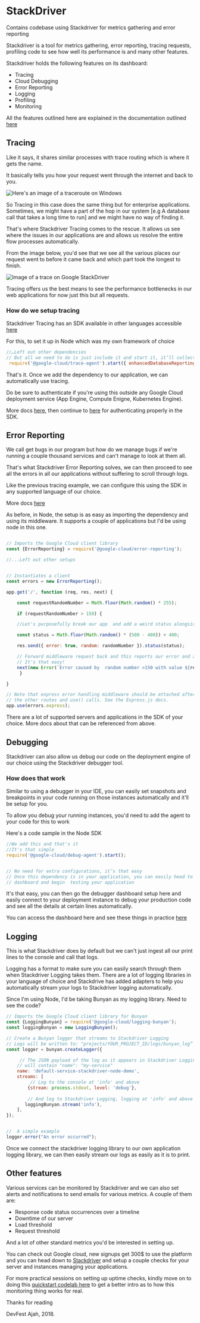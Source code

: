 # StackDriver
Contains codebase using Stackdriver for metrics gathering and error reporting

Stackdriver is a tool for metrics gathering, error reporting, tracing requests, profiling code to see how well its performance is and many other features.

Stackdriver holds the following features on its dashboard:

- Tracing
- Cloud Debugging
- Error Reporting
- Logging 
- Profiling
- Monitoring

All the features outlined here are explained in the documentation outlined [here](https://cloud.google.com/stackdriver/docs/?authuser=1)


## Tracing

Like it says, it shares similar processes with trace routing which is where it gets the name.

It basically tells you how your request went through the internet and back to you.

![Here's an image of a traceroute on Windows](https://kb.intermedia.net/Contents/682/682_2.png)

So Tracing in this case does the same thing but for enterprise applications. Sometimes, we might have a part of the hop in our system [e.g A database call that takes a long time to run] and we might have no way of finding it. 

That's where Stackdriver Tracing comes to the rescue. It allows us see where the issues in our applications are and allows us resolve the entire flow processes automatically.

From the image below, you'd see that we see all the various places our request went to before it came back and which part took the longest to finish.

![Image of a trace on Google StackDriver](https://lh3.googleusercontent.com/gKoF8p2Xw5K7kWYYWwmKixnsyKuI7LCxPI-jATsQfgs6YqJM7ckalGCQGyzhB8-I23I7byB6ZwjJDHdwm-0f8iurKdXdAntpKqKNPxyr5X0Bhziws0G4fQLC18q4pSEtIPhHPzlZlAi0io1UUb8vkiOJ_HsFI2ZWnyYDFLAoaHVxHQjM1inrQep5lYBMz1Ola7k4bOFMf1SEPcrcqlWom-w3WPPVMCqUuD_VBzLxbTdFjW7yA1SFNDaFquKeV4cFHrRc2CIVyW1_z4cVjHzITk1KTWDHFdLABd2HTHCrIH8KIO9bcnCY1mBR4nE5HX186j2GbOEhEea33J2GH6KOx67-Gg3VjYJKT37khG_fzJ-kh66CKPWE_Hcz4MZWR40dZvRl5ViyltpWYFuWIY3nTGRqObzveCWi9nDvwwRcMG6ZnioiVD3StimFngDdHr730tuOor6gGxenSU5KS-D8052MoMUASq1bYXtE5dwboS_lxJOKakKBxV6_95Srbc0WcEYcyTabR1puw0t2ZsptG5nEjP2GCDe8w3ApsvFP6IOfhzREKS7YAMBMO5av54ycsAPVMqwY4dMHQZLNAJP6bCHIX0vDZCbOLnalPzA9GGO-ncAsqOyzhzxYhMb14P-TmoW-FZSdjXr-Lb4rPJWIAlg48A=w1154-h475-no)

Tracing offers us the best means to see the performance bottlenecks in our web applications for now just this but all requests.

### How do we setup tracing

Stackdriver Tracing has an SDK available in other languages accessible [here](https://cloud.google.com/trace/docs/client-libraries)

For this, to set it up in Node which was my own framework of choice

```javascript
//…Left out other dependencies
// But all we need to do is just include it and start it, it’ll collect the traces automatically
 require('@google-cloud/trace-agent').start({ enhancedDatabaseReporting: true});
```

That's it. Once we add the dependency to our application, we can automatically use tracing. 

Do be sure to authenticate if you're using this outside any Google Cloud deployment service (App Engine, Compute Enigne, Kubernetes Engine). 

More docs [here](https://cloud.google.com/iam/docs/creating-managing-service-accounts), then continue to [here](https://cloud.google.com/trace/docs/setup/nodejs#running_locally_and_elsewhere) for authenticating properly in the SDK.



## Error Reporting

We call get bugs in our program but how do we manage bugs if we're running a couple thousand services and can't manage to look at them all.

That's what Stackdriver Error Reporting solves, we can then proceed to see all the errors in all our applications without suffering to scroll through logs. 

Like the previous tracing example, we can configure this using the SDK in any supported language of our choice.

More docs [here](https://cloud.google.com/error-reporting/docs/setup/nodejs)

As before, in Node, the setup is as easy as importing the dependency and using its middleware. It supports a couple of applications but I'd be using node in this one.

```javascript

// Imports the Google Cloud client library
const {ErrorReporting} = require('@google-cloud/error-reporting');

//...Left out other setups


// Instantiates a client
const errors = new ErrorReporting();

app.get('/', function (req, res, next) {

    const requestRandomNumber = Math.floor(Math.random() * 255);  

    if (requestRandomNumber > 150) {    

    //Let's purposefully break our app  and add a weird status alongside

    const status = Math.floor(Math.random() * (500 - 400)) + 400;

    res.send({ error: true, random: randomNumber }).status(status);    

    // Forward middleware request back and this reports our error and also logs it to the console
    // It's that easy!
    next(new Error(`Error caused by  random number >150 with value ${requestRandomNumber}  and returned status ${status}`));
     }

}

// Note that express error handling middleware should be attached after all
// the other routes and use() calls. See the Express.js docs.
app.use(errors.express);

```

There are a lot of supported servers and applications in the SDK of your choice. More docs about that can be referenced from above.


## Debugging

Stackdriver can also allow us debug our code on the deployment engine of our choice using the Stackdriver debugger tool.


### How does that work

Similar to using a debugger in your IDE, you can easily set snapshots and breakpoints in your code running on those instances automatically and it'll be setup for you.

To allow you debug your running instances, you'd need to add the agent to your code for this to work

Here's a code sample in the Node SDK

```javascript
//We add this and that's it
//It's that simple
require('@google-cloud/debug-agent').start();


// No need for extra configurations, it’s that easy
// Once this dependency is in your application, you can easily head to the 
// dashboard and begin  testing your application

```

It's that easy, you can then go the debugger dashboard setup here and easily connect to your deployment instance to debug your production code and see all the details at certain lines automatically.

You can access the dashboard here and see these things in practice [here](https://console.cloud.google.com/debug)


## Logging

This is what Stackdriver does by default but we can't just ingest all our print lines to the console and call that logs.

Logging has a format to make sure you can easily search through them when Stackdriver Logging takes them. There are a lot of logging libraries in your language of choice and Stackdrive has added adapters to help you automatically stream your logs to Stackdriver logging automatically.

Since I'm using Node, I'd be taking Bunyan as my logging library. Need to see the code?


```javascript
// Imports the Google Cloud client library for Bunyan
const {LoggingBunyan} = require('@google-cloud/logging-bunyan');
const loggingBunyan = new LoggingBunyan();

// Create a Bunyan logger that streams to Stackdriver Logging
// Logs will be written to: "projects/YOUR_PROJECT_ID/logs/bunyan_log“
const logger = bunyan.createLogger({  

     // The JSON payload of the log as it appears in Stackdriver Logging 
    // will contain "name": "my-service"  
    name: 'default-service-stackdriver-node-demo',  
    streams: [   
         // Log to the console at 'info' and above    
        {stream: process.stdout, level: 'debug'},  
 
        // And log to Stackdriver Logging, logging at 'info' and above    
       loggingBunyan.stream('info'),  
    ],
});


//  A simple example
logger.error("An error occurred");

```

Once we connect the stackdriver logging library to our own application logging library, we can then easily stream our logs as easily as it is to print. 



## Other features

Various services can be monitored by Stackdriver and we can also set alerts and notifications to send emails for various metrics.
A couple of them are:

 - Response code status occurrences over a timeline
 - Downtime of our server 
 - Load threshold
 - Request threshold
 
 And a lot of other standard metrics you'd be interested in setting up.
 
 You can check out Google cloud, new signups get 300$ to use the platform and you can head down to [Stackdriver](https://app.google.stackdriver.com) and setup a couple checks for your server and instances managing your applications.
 
 
 For more practical sessions on setting up uptime checks, kindly move on to doing this [quickstart codelab here](https://cloud.google.com/monitoring/quickstart-lamp) to get a better intro as to how this monitoring thing works for real.
 
 
Thanks for reading

DevFest Ajah, 2018.















